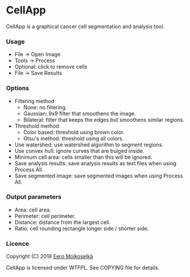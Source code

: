 # CellApp
CellApp is a graphical cancer cell segmentation and analysis tool.

### Usage
- File -> Open Image
- Tools -> Process
- Optional: click to remove cells
- File -> Save Results

### Options
 * Filtering method
   * None: no filtering.
   * Gaussian: 9x9 filter that smoothens the image.
   * Bilateral: filter that keeps the edges but smoothens similar regions.
 * Threshold method
   * Color based: threshold using brown color.
   * Otsu's method: threshold using all colors.
 * Use watershed: use watershed algorithm to segment regions.
 * Use convex hull: ignore curves that are bulged inside.
 * Minimum cell area: cells smaller than this will be ignored.
 * Save analysis results: save analysis results as text files when using Process All.
 * Save segmented image: save segmented images when using Process All.

### Output parameters
 * Area: cell area.
 * Perimeter: cell perimeter.
 * Distance: distance from the largest cell.
 * Ratio: cell rounding rectangle longer side / shorter side.

### Licence
Copyright (C) 2018 [Eero Molkoselkä](mailto:eero.molkoselka@gmail.com)

CellApp is licensed under WTFPL. See COPYING file for details.
